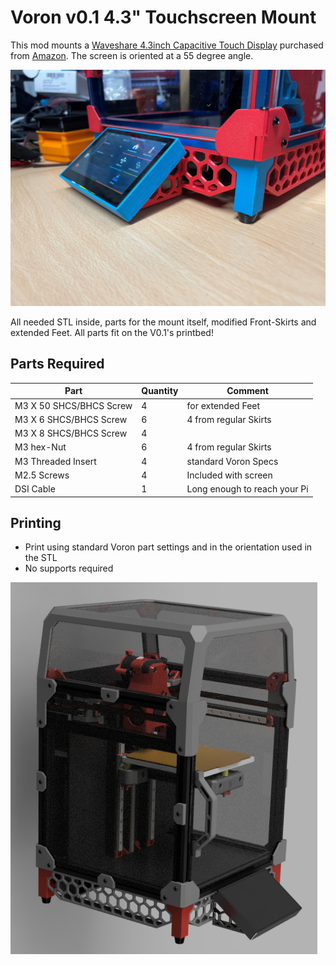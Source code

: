 # Voron v0.1 4.3" Touchscreen Mount

This mod mounts a [Waveshare 4.3inch Capacitive Touch Display](https://www.waveshare.com/4.3inch-dsi-lcd.htm) purchased from [Amazon](https://www.amazon.de/gp/product/B08CH24YYD).  The screen is oriented at a 55 degree angle.

![Image/Waveshare43_Mount.jpg](Image/Waveshare43_Mount.jpg)

All needed STL inside, parts for the mount itself, modified Front-Skirts and extended Feet. All parts fit on the V0.1's printbed!

## Parts Required
| Part | Quantity | Comment|
|------|------|--------|
| M3 X 50 SHCS/BHCS Screw | 4 | for extended Feet |
| M3 X 6 SHCS/BHCS Screw | 6 | 4 from regular Skirts |
| M3 X 8 SHCS/BHCS Screw | 4 |  |
| M3 hex-Nut | 6 | 4 from regular Skirts |
| M3 Threaded Insert | 4 | standard Voron Specs |
| M2.5 Screws | 4 | Included with screen |
| DSI Cable | 1 | Long enough to reach your Pi |

## Printing
- Print using standard Voron part settings and in the orientation used in the STL
- No supports required

![Image/Waveshare43_Mount_rendered.png](Image/Waveshare43_Mount_rendered.png)